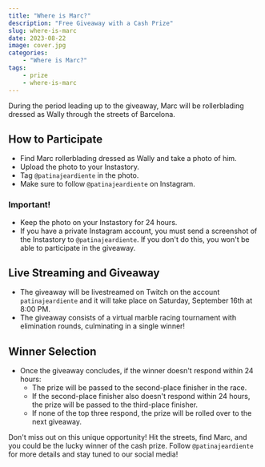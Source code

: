 ```yaml
---
title: "Where is Marc?"
description: "Free Giveaway with a Cash Prize"
slug: where-is-marc
date: 2023-08-22
image: cover.jpg
categories:
    - "Where is Marc?"
tags:
    - prize
    - where-is-marc
---
```


During the period leading up to the giveaway, Marc will be rollerblading dressed as Wally through the streets of Barcelona.

## How to Participate

- Find Marc rollerblading dressed as Wally and take a photo of him.
- Upload the photo to your Instastory.
- Tag `@patinajeardiente` in the photo.
- Make sure to follow `@patinajeardiente` on Instagram.

### Important!

- Keep the photo on your Instastory for 24 hours.
- If you have a private Instagram account, you must send a screenshot of the Instastory to `@patinajeardiente`. If you don't do this, you won't be able to participate in the giveaway.

## Live Streaming and Giveaway

- The giveaway will be livestreamed on Twitch on the account `patinajeardiente` and it will take place on Saturday, September 16th at 8:00 PM.
- The giveaway consists of a virtual marble racing tournament with elimination rounds, culminating in a single winner!

## Winner Selection

- Once the giveaway concludes, if the winner doesn't respond within 24 hours:
  - The prize will be passed to the second-place finisher in the race.
  - If the second-place finisher also doesn't respond within 24 hours, the prize will be passed to the third-place finisher.
  - If none of the top three respond, the prize will be rolled over to the next giveaway.

Don't miss out on this unique opportunity! Hit the streets, find Marc, and you could be the lucky winner of the cash prize. Follow `@patinajeardiente` for more details and stay tuned to our social media!